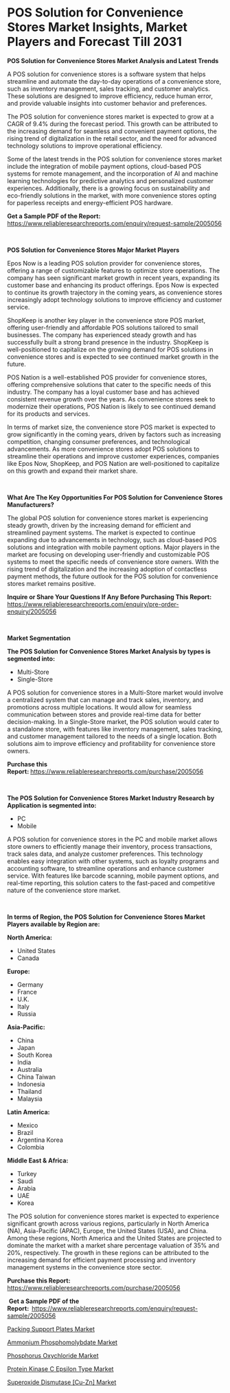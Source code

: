 <p><h1>POS Solution for Convenience Stores Market Insights, Market Players and Forecast Till 2031</h1></p><p><strong>POS Solution for Convenience Stores Market Analysis and Latest Trends</strong></p>
<p><p>A POS solution for convenience stores is a software system that helps streamline and automate the day-to-day operations of a convenience store, such as inventory management, sales tracking, and customer analytics. These solutions are designed to improve efficiency, reduce human error, and provide valuable insights into customer behavior and preferences.</p><p>The POS solution for convenience stores market is expected to grow at a CAGR of 9.4% during the forecast period. This growth can be attributed to the increasing demand for seamless and convenient payment options, the rising trend of digitalization in the retail sector, and the need for advanced technology solutions to improve operational efficiency.</p><p>Some of the latest trends in the POS solution for convenience stores market include the integration of mobile payment options, cloud-based POS systems for remote management, and the incorporation of AI and machine learning technologies for predictive analytics and personalized customer experiences. Additionally, there is a growing focus on sustainability and eco-friendly solutions in the market, with more convenience stores opting for paperless receipts and energy-efficient POS hardware.</p></p>
<p><strong>Get a Sample PDF of the Report:&nbsp;</strong> <a href="https://www.reliableresearchreports.com/enquiry/request-sample/2005056">https://www.reliableresearchreports.com/enquiry/request-sample/2005056</a></p>
<p>&nbsp;</p>
<p><strong>POS Solution for Convenience Stores Major Market Players</strong></p>
<p><p>Epos Now is a leading POS solution provider for convenience stores, offering a range of customizable features to optimize store operations. The company has seen significant market growth in recent years, expanding its customer base and enhancing its product offerings. Epos Now is expected to continue its growth trajectory in the coming years, as convenience stores increasingly adopt technology solutions to improve efficiency and customer service.</p><p>ShopKeep is another key player in the convenience store POS market, offering user-friendly and affordable POS solutions tailored to small businesses. The company has experienced steady growth and has successfully built a strong brand presence in the industry. ShopKeep is well-positioned to capitalize on the growing demand for POS solutions in convenience stores and is expected to see continued market growth in the future.</p><p>POS Nation is a well-established POS provider for convenience stores, offering comprehensive solutions that cater to the specific needs of this industry. The company has a loyal customer base and has achieved consistent revenue growth over the years. As convenience stores seek to modernize their operations, POS Nation is likely to see continued demand for its products and services.</p><p>In terms of market size, the convenience store POS market is expected to grow significantly in the coming years, driven by factors such as increasing competition, changing consumer preferences, and technological advancements. As more convenience stores adopt POS solutions to streamline their operations and improve customer experiences, companies like Epos Now, ShopKeep, and POS Nation are well-positioned to capitalize on this growth and expand their market share.</p></p>
<p>&nbsp;</p>
<p><strong>What Are The Key Opportunities For POS Solution for Convenience Stores Manufacturers?</strong></p>
<p><p>The global POS solution for convenience stores market is experiencing steady growth, driven by the increasing demand for efficient and streamlined payment systems. The market is expected to continue expanding due to advancements in technology, such as cloud-based POS solutions and integration with mobile payment options. Major players in the market are focusing on developing user-friendly and customizable POS systems to meet the specific needs of convenience store owners. With the rising trend of digitalization and the increasing adoption of contactless payment methods, the future outlook for the POS solution for convenience stores market remains positive.</p></p>
<p><strong>Inquire or Share Your Questions If Any Before Purchasing This Report:</strong> <a href="https://www.reliableresearchreports.com/enquiry/pre-order-enquiry/2005056">https://www.reliableresearchreports.com/enquiry/pre-order-enquiry/2005056</a></p>
<p>&nbsp;</p>
<p><strong>Market Segmentation</strong></p>
<p><strong>The POS Solution for Convenience Stores Market Analysis by types is segmented into:</strong></p>
<p><ul><li>Multi-Store</li><li>Single-Store</li></ul></p>
<p><p>A POS solution for convenience stores in a Multi-Store market would involve a centralized system that can manage and track sales, inventory, and promotions across multiple locations. It would allow for seamless communication between stores and provide real-time data for better decision-making. In a Single-Store market, the POS solution would cater to a standalone store, with features like inventory management, sales tracking, and customer management tailored to the needs of a single location. Both solutions aim to improve efficiency and profitability for convenience store owners.</p></p>
<p><strong>Purchase this Report:&nbsp;</strong><a href="https://www.reliableresearchreports.com/purchase/2005056">https://www.reliableresearchreports.com/purchase/2005056</a></p>
<p>&nbsp;</p>
<p><strong>The POS Solution for Convenience Stores Market Industry Research by Application is segmented into:</strong></p>
<p><ul><li>PC</li><li>Mobile</li></ul></p>
<p><p>A POS solution for convenience stores in the PC and mobile market allows store owners to efficiently manage their inventory, process transactions, track sales data, and analyze customer preferences. This technology enables easy integration with other systems, such as loyalty programs and accounting software, to streamline operations and enhance customer service. With features like barcode scanning, mobile payment options, and real-time reporting, this solution caters to the fast-paced and competitive nature of the convenience store market.</p></p>
<p>&nbsp;</p>
<p><strong>In terms of Region, the POS Solution for Convenience Stores Market Players available by Region are:</strong></p>
<p>
    <p> <strong> North America: </strong>
        <ul>
            <li>United States</li>
            <li>Canada</li>
        </ul>
        </p> 
    <p> <strong> Europe: </strong>
        <ul>
            <li>Germany</li>
            <li>France</li>
            <li>U.K.</li>
            <li>Italy</li>
            <li>Russia</li>
        </ul>
        </p> 
    <p> <strong> Asia-Pacific: </strong>
        <ul>
            <li>China</li>
            <li>Japan</li>
            <li>South Korea</li>
            <li>India</li>
            <li>Australia</li>
            <li>China Taiwan</li>
            <li>Indonesia</li>
            <li>Thailand</li>
            <li>Malaysia</li>
        </ul>
        </p> 
    <p> <strong> Latin America: </strong>
        <ul>
            <li>Mexico</li>
            <li>Brazil</li>
            <li>Argentina Korea</li>
            <li>Colombia</li>
        </ul>
        </p> 
    <p> <strong> Middle East & Africa: </strong>
        <ul>
            <li>Turkey</li>
            <li>Saudi</li>
            <li>Arabia</li>
            <li>UAE</li>
            <li>Korea</li>
        </ul>
    </p>
    </p>
<p><p>The POS solution for convenience stores market is expected to experience significant growth across various regions, particularly in North America (NA), Asia-Pacific (APAC), Europe, the United States (USA), and China. Among these regions, North America and the United States are projected to dominate the market with a market share percentage valuation of 35% and 20%, respectively. The growth in these regions can be attributed to the increasing demand for efficient payment processing and inventory management systems in the convenience store sector.</p></p>
<p><strong>Purchase this Report: </strong><a href="https://www.reliableresearchreports.com/purchase/2005056">https://www.reliableresearchreports.com/purchase/2005056</a></p>
<p>&nbsp;<strong>Get a Sample PDF of the Report:&nbsp;&nbsp;</strong><a href="https://www.reliableresearchreports.com/enquiry/request-sample/2005056">https://www.reliableresearchreports.com/enquiry/request-sample/2005056</a></p>
<p><strong></strong></p>
<p><p><a href="https://military-diascia-e68.notion.site/Packing-Support-Plates-Market-Size-Growth-and-Forecast-from-2024-2031-018a58d29f814bcbb29c78740eecfb1e">Packing Support Plates Market</a></p><p><a href="https://view.publitas.com/reportprime-1/ammonium-phosphomolybdate-market-size-share-trends-analysis-report-by-application-regional-outlook-competitive-strategies-and-segment-forecasts-2024-2031/">Ammonium Phosphomolybdate Market</a></p><p><a href="https://view.publitas.com/reportprime-1/phosphorus-oxychloride-market-research-report-provides-thorough-industry-overview-which-offers-an-in-depth-analysis-of-product-trends-and-new-market-divisions/">Phosphorus Oxychloride Market</a></p><p><a href="https://sudsy-motorcycle-bbc.notion.site/Protein-Kinase-C-Epsilon-Type-Market-Size-Market-Trends-and-Growth-Outlook-forecasted-for-period-f-b78417f3fadb43efbc09f996165b3d6c">Protein Kinase C Epsilon Type Market</a></p><p><a href="https://meowing-canidae-761.notion.site/Superoxide-Dismutase-Cu-Zn-Market-Provides-Detailed-Segmentation-of-this-Market-based-on-Type-App-08c00fa3a0f64d6cab31ef167c0a1fea">Superoxide Dismutase [Cu-Zn] Market</a></p></p>